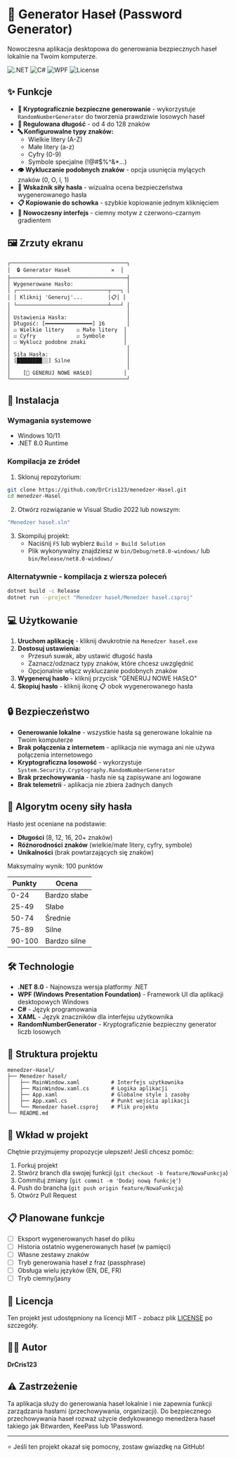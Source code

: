 # 🔐 Generator Haseł (Password Generator)

Nowoczesna aplikacja desktopowa do generowania bezpiecznych haseł lokalnie na Twoim komputerze.

![.NET](https://img.shields.io/badge/.NET-8.0-512BD4?style=flat-square&logo=dotnet)
![C#](https://img.shields.io/badge/C%23-239120?style=flat-square&logo=c-sharp)
![WPF](https://img.shields.io/badge/WPF-Windows-0078D4?style=flat-square&logo=windows)
![License](https://img.shields.io/badge/license-MIT-green?style=flat-square)

## ✨ Funkcje

- **🎲 Kryptograficznie bezpieczne generowanie** - wykorzystuje `RandomNumberGenerator` do tworzenia prawdziwie losowych haseł
- **📏 Regulowana długość** - od 4 do 128 znaków
- **🔤 Konfigurowalne typy znaków:**
  - Wielkie litery (A-Z)
  - Małe litery (a-z)
  - Cyfry (0-9)
  - Symbole specjalne (!@#$%^&*...)
- **👁️ Wykluczanie podobnych znaków** - opcja usunięcia mylących znaków (0, O, l, 1)
- **💪 Wskaźnik siły hasła** - wizualna ocena bezpieczeństwa wygenerowanego hasła
- **📋 Kopiowanie do schowka** - szybkie kopiowanie jednym kliknięciem
- **🎨 Nowoczesny interfejs** - ciemny motyw z czerwono-czarnym gradientem

## 🖼️ Zrzuty ekranu

```
┌─────────────────────────────────────┐
│  🔒 Generator Haseł             ✕  │
├─────────────────────────────────────┤
│ Wygenerowane Hasło:                 │
│ ┌─────────────────────────────┬───┐ │
│ │ Kliknij 'Generuj'...        │📋│ │
│ └─────────────────────────────┴───┘ │
│                                     │
│ Ustawienia Hasła:                   │
│ Długość: [━━━━━━━━━━━━━━━] 16       │
│ ☑ Wielkie litery    ☑ Małe litery  │
│ ☑ Cyfry             ☑ Symbole      │
│ ☐ Wyklucz podobne znaki            │
│                                     │
│ Siła Hasła:                         │
│ [████████░░] Silne                  │
│                                     │
│    [🔄 GENERUJ NOWE HASŁO]          │
└─────────────────────────────────────┘
```

## 🚀 Instalacja

### Wymagania systemowe
- Windows 10/11
- .NET 8.0 Runtime

### Kompilacja ze źródeł

1. Sklonuj repozytorium:
```bash
git clone https://github.com/DrCris123/menedzer-Hasel.git
cd menedzer-Hasel
```

2. Otwórz rozwiązanie w Visual Studio 2022 lub nowszym:
```bash
"Menedzer haseł.sln"
```

3. Skompiluj projekt:
   - Naciśnij `F5` lub wybierz `Build > Build Solution`
   - Plik wykonywalny znajdziesz w `bin/Debug/net8.0-windows/` lub `bin/Release/net8.0-windows/`

### Alternatywnie - kompilacja z wiersza poleceń

```bash
dotnet build -c Release
dotnet run --project "Menedzer haseł/Menedzer haseł.csproj"
```

## 💻 Użytkowanie

1. **Uruchom aplikację** - kliknij dwukrotnie na `Menedzer haseł.exe`
2. **Dostosuj ustawienia:**
   - Przesuń suwak, aby ustawić długość hasła
   - Zaznacz/odznacz typy znaków, które chcesz uwzględnić
   - Opcjonalnie włącz wykluczanie podobnych znaków
3. **Wygeneruj hasło** - kliknij przycisk "GENERUJ NOWE HASŁO"
4. **Skopiuj hasło** - kliknij ikonę 📋 obok wygenerowanego hasła

## 🔒 Bezpieczeństwo

- **Generowanie lokalne** - wszystkie hasła są generowane lokalnie na Twoim komputerze
- **Brak połączenia z internetem** - aplikacja nie wymaga ani nie używa połączenia internetowego
- **Kryptograficzna losowość** - wykorzystuje `System.Security.Cryptography.RandomNumberGenerator`
- **Brak przechowywania** - hasła nie są zapisywane ani logowane
- **Brak telemetrii** - aplikacja nie zbiera żadnych danych

## 🧮 Algorytm oceny siły hasła

Hasło jest oceniane na podstawie:
- **Długości** (8, 12, 16, 20+ znaków)
- **Różnorodności znaków** (wielkie/małe litery, cyfry, symbole)
- **Unikalności** (brak powtarzających się znaków)

Maksymalny wynik: 100 punktów

| Punkty | Ocena |
|--------|-------|
| 0-24   | Bardzo słabe |
| 25-49  | Słabe |
| 50-74  | Średnie |
| 75-89  | Silne |
| 90-100 | Bardzo silne |

## 🛠️ Technologie

- **.NET 8.0** - Najnowsza wersja platformy .NET
- **WPF (Windows Presentation Foundation)** - Framework UI dla aplikacji desktopowych Windows
- **C#** - Język programowania
- **XAML** - Język znaczników dla interfejsu użytkownika
- **RandomNumberGenerator** - Kryptograficznie bezpieczny generator liczb losowych

## 📝 Struktura projektu

```
menedzer-Hasel/
├── Menedzer haseł/
│   ├── MainWindow.xaml          # Interfejs użytkownika
│   ├── MainWindow.xaml.cs       # Logika aplikacji
│   ├── App.xaml                 # Globalne style i zasoby
│   ├── App.xaml.cs              # Punkt wejścia aplikacji
│   └── Menedzer haseł.csproj    # Plik projektu
└── README.md
```

## 🤝 Wkład w projekt

Chętnie przyjmujemy propozycje ulepszeń! Jeśli chcesz pomóc:

1. Forkuj projekt
2. Stwórz branch dla swojej funkcji (`git checkout -b feature/NowaFunkcja`)
3. Commituj zmiany (`git commit -m 'Dodaj nową funkcję'`)
4. Push do brancha (`git push origin feature/NowaFunkcja`)
5. Otwórz Pull Request

## 📋 Planowane funkcje

- [ ] Eksport wygenerowanych haseł do pliku
- [ ] Historia ostatnio wygenerowanych haseł (w pamięci)
- [ ] Własne zestawy znaków
- [ ] Tryb generowania haseł z fraz (passphrase)
- [ ] Obsługa wielu języków (EN, DE, FR)
- [ ] Tryb ciemny/jasny

## 📄 Licencja

Ten projekt jest udostępniony na licencji MIT - zobacz plik [LICENSE](LICENSE) po szczegóły.

## 👨‍💻 Autor

**DrCris123**

## ⚠️ Zastrzeżenie

Ta aplikacja służy do generowania haseł lokalnie i nie zapewnia funkcji zarządzania hasłami (przechowywania, organizacji). Do bezpiecznego przechowywania haseł rozważ użycie dedykowanego menedżera haseł takiego jak Bitwarden, KeePass lub 1Password.

---

⭐ Jeśli ten projekt okazał się pomocny, zostaw gwiazdkę na GitHub!
